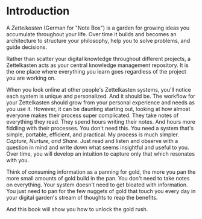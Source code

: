 # Introduction

A *Zettelkasten* (German for "Note Box") is a garden for growing ideas you accumulate throughout your life. Over time it builds and becomes an architecture to structure your philosophy, help you to solve problems, and guide decisions.

Rather than scatter your digital knowledge throughout different projects, a Zettelkasten acts as your central knowledge management repository. It is the one place where everything you learn goes regardless of the project you are working on.

When you look online at other people's Zettelkasten systems, you'll notice each system is unique and personalized. And it should be. The workflow for your Zettelkasten should grow from your personal experience and needs as you use it. However, it can be daunting starting out, looking at how almost everyone makes their process super complicated. They take notes of everything they read. They spend hours writing their notes. And hours more fiddling with their processes. You don't need this. You need a system that's simple, portable, efficient, and practical. My process is much simpler. *Capture, Nurture, and Share*. Just read and listen and observe with a question in mind and write down what seems insightful and useful to you. Over time, you will develop an intuition to capture only that which resonates with you.

Think of consuming information as a panning for gold, the more you pan the more small amounts of gold build in the pan. You don't need to take notes on everything. Your system doesn't need to get bloated with information. You just need to pan for the few nuggets of gold that touch you every day in your digital garden's stream of thoughts to reap the benefits.

And this book will show you how to unlock the gold rush.
